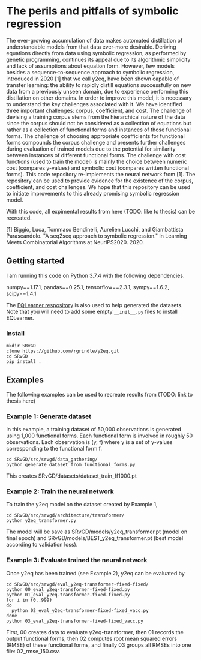 # The perils and pitfalls of symbolic regression

The ever-growing accumulation of data makes automated distillation of understandable models from that data ever-more desirable. Deriving equations directly from data using symbolic regression, as performed by genetic programming, continues its appeal due to its algorithmic simplicity and lack of assumptions about equation form. However, few models besides a sequence-to-sequence approach to symbolic regression, introduced in 2020 [1] that we call y2eq, have been shown capable of transfer learning: the ability to rapidly distill equations successfully on new data from a previously unseen domain, due to experience performing this distillation on other domains. In order to improve this model, it is necessary to understand the key challenges associated with it. We have identified three important challenges: corpus, coefficient, and cost. The challenge of devising a training corpus stems from the hierarchical nature of the data since the corpus should not be considered as a collection of equations but rather as a collection of functional forms and instances of those functional forms. The challenge of choosing appropriate coefficients for functional forms compounds the corpus challenge and presents further challenges during evaluation of trained models due to the potential for similarity between instances of different functional forms. The challenge with cost functions (used to train the model) is mainly the choice between numeric cost (compares y-values) and symbolic cost (compares written functional forms). This code repository re-implements the neural network from [1]. The repository can be used to provide evidence for the existence of the corpus, coefficient, and cost challenges. We hope that this repository can be used to initiate improvements to this already promising symbolic regression model.

With this code, all expimental results from here (TODO: like to thesis) can be recreated.


[1] Biggio, Luca, Tommaso Bendinelli, Aurelien Lucchi, and Giambattista Parascandolo. "A seq2seq approach to symbolic regression." In Learning Meets Combinatorial Algorithms at NeurIPS2020. 2020.


## Getting started
I am running this code on Python 3.7.4 with the following dependencies.

numpy==1.17.1, pandas==0.25.1, tensorflow==2.3.1, sympy==1.6.2, scipy==1.4.1

The [EQLearner respository](https://github.com/SymposiumOrganization/EQLearner) is also used to help generated the datasets. Note that you will need to add some empty `__init__.py` files to install EQLearner.

### Install
```
mkdir SRvGD
clone https://github.com/rgrindle/y2eq.git
cd SRvGD
pip install .
```

## Examples
The following examples can be used to recreate results from (TODO: link to thesis here)

### Example 1: Generate dataset
In this example, a training dataset of 50,000 observations is generated using 1,000 functional forms. Each functional form is involved in roughly 50 observations. Each observation is (y, f) where y is a set of y-values corresponding to the functional form f.
```
cd SRvGD/src/srvgd/data_gathering/
python generate_dataset_from_functional_forms.py
```
This creates SRvGD/datasets/dataset_train_ff1000.pt

### Example 2: Train the neural network
To train the y2eq model on the dataset created by Example 1, 
```
cd SRvGD/src/srvgd/architecture/transformer/
python y2eq_transformer.py
```
The model will be save as SRvGD/models/y2eq_transformer.pt (model on final epoch) and SRvGD/models/BEST_y2eq_transformer.pt (best model according to validation loss).

### Example 3: Evaluate trained the neural network
Once y2eq has been trained (see Example 2), y2eq can be evaluated by
```
cd SRvGD/src/srvgd/eval_y2eq-transformer-fixed-fixed/
python 00_eval_y2eq-transformer-fixed-fixed.py
python 01_eval_y2eq-transformer-fixed-fixed.py
for i in {0..999}
do
  python 02_eval_y2eq-transformer-fixed-fixed_vacc.py
done
python 03_eval_y2eq-transformer-fixed-fixed_vacc.py
```
First, 00 creates data to evaluate y2eq-transformer, then 01 records the output functional forms, then 02 computes root mean squared errors (RMSE) of these functional forms, and finally 03 groups all RMSEs into one file: 02_rmse_150.csv.

